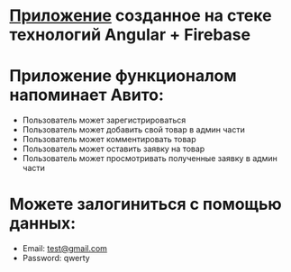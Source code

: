 # [Приложение](https://example-d1616.firebaseapp.com/) созданное на стеке технологий Angular + Firebase
# Приложение функционалом напоминает Авито:
* Пользователь может зарегистрироваться
* Пользователь может добавить свой товар в админ части
* Пользователь может комментировать товар
* Пользователь может оставить заявку на товар
* Пользователь может просмотривать полученные заявку в админ части
# Можете залогиниться с помощью данных:
* Email: test@gmail.com
* Password: qwerty

